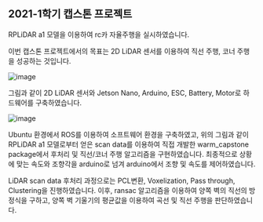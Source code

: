 ## 2021-1학기 캡스톤 프로젝트

RPLiDAR a1 모델을 이용하여 rc카 자율주행을 실시하였습니다.

이번 캡스톤 프로젝트에서의 목표는 2D LiDAR 센서를 이용하여 직선 주행, 코너 주행을 성공하는 것입니다.

![image](https://user-images.githubusercontent.com/81551992/123759467-e4624080-d8fa-11eb-8a40-2f7eacec64a1.png)

그림과 같이 2D LiDAR 센서와 Jetson Nano, Arduino, ESC, Battery, Motor로 하드웨어를 구축하였습니다.

![image](https://user-images.githubusercontent.com/81551992/123759778-2f7c5380-d8fb-11eb-9ccc-bf8b3f8d4f83.png)

Ubuntu 환경에서 ROS를 이용하여 소프트웨어 환경을 구축하였고, 위의 그림과 같이 RPLiDAR a1 모델로부터 얻은 scan data를 이용하여 직접 개발한 warm_capstone package에서 후처리 및 직선/코너 주행 알고리즘을 구현하였습니다. 최종적으로 상황에 맞는 속도와 조향각을 arduino로 넘겨 arduino에서 조향 및 속도를 제어하였습니다.

LiDAR scan data 후처리 과정으로는 PCL변환, Voxelization, Pass through, Clustering을 진행하였습니다. 이후, ransac 알고리즘을 이용하여 양쪽 벽의 직선의 방정식을 구하고, 양쪽 벽 기울기의 평균값을 이용하여 곡선 및 직선 주행을 판단하였습니다.
